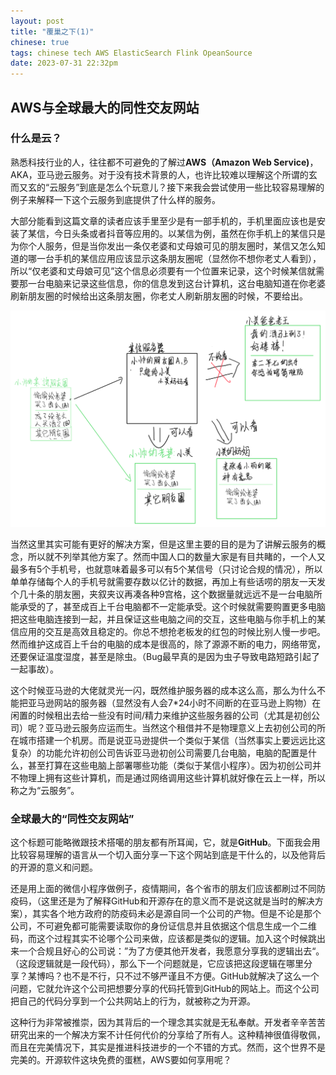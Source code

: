 ```yaml
---
layout: post
title: "覆巢之下(1)"
chinese: true
tags: chinese tech AWS ElasticSearch Flink OpeanSource
date: 2023-07-31 22:32pm
---
```

## AWS与全球最大的同性交友网站
### 什么是云？
  熟悉科技行业的人，往往都不可避免的了解过**AWS（Amazon Web Service)**，AKA，亚马逊云服务。对于没有技术背景的人，也许比较难以理解这个所谓的玄而又玄的“云服务”到底是怎么个玩意儿？接下来我会尝试使用一些比较容易理解的例子来解释一下这个云服务到底提供了什么样的服务。

  大部分能看到这篇文章的读者应该手里至少是有一部手机的，手机里面应该也是安装了某信，今日头条或者抖音等应用的。以某信为例，虽然在你手机上的某信只是为你个人服务，但是当你发出一条仅老婆和丈母娘可见的朋友圈时，某信又怎么知道的哪一台手机的某信应用应该显示这条朋友圈呢（显然你不想你老丈人看到），所以“仅老婆和丈母娘可见”这个信息必须要有一个位置来记录，这个时候某信就需要那一台电脑来记录这些信息，你的信息发到这台计算机，这台电脑知道在你老婆刷新朋友圈的时候给出这条朋友圈，你老丈人刷新朋友圈的时候，不要给出。
  
  ![流程图][流程图]
  
  当然这里其实可能有更好的解决方案，但是这里主要的目的是为了讲解云服务的概念，所以就不列举其他方案了。然而中国人口的数量大家是有目共睹的，一个人又最多有5个手机号，也就意味着最多可以有5个某信号（只讨论合规的情况），所以单单存储每个人的手机号就需要存数以亿计的数据，再加上有些话唠的朋友一天发个几十条的朋友圈，夹叙夹议再凑各种9宫格，这个数据量就远远不是一台电脑所能承受的了，甚至成百上千台电脑都不一定能承受。这个时候就需要购置更多电脑把这些电脑连接到一起，并且保证这些电脑之间的交互，这些电脑与你手机上的某信应用的交互是高效且稳定的。你总不想抢老板发的红包的时候比别人慢一步吧。然而维护这成百上千台的电脑的成本是很高的，除了源源不断的电力，网络带宽，还要保证温度湿度，甚至是除虫。（Bug最早真的是因为虫子导致电路短路引起了一起事故）。

  这个时候亚马逊的大佬就灵光一闪，既然维护服务器的成本这么高，那么为什么不能把亚马逊网站的服务器（显然没有人会7*24小时不间断的在亚马逊上购物）在闲置的时候租出去给一些没有时间/精力来维护这些服务器的公司（尤其是初创公司）呢？亚马逊云服务应运而生。当然这个租借并不是物理意义上去初创公司的所在城市搭建一个机房。而是说亚马逊提供一个类似于某信（当然事实上要远远比这复杂）的功能允许初创公司告诉亚马逊初创公司需要几台电脑，电脑的配置是什么，甚至打算在这些电脑上部署哪些功能（类似于某信小程序）。因为初创公司并不物理上拥有这些计算机，而是通过网络调用这些计算机就好像在云上一样，所以称之为“云服务”。

### 全球最大的“同性交友网站”

这个标题可能略微跟技术搭噶的朋友都有所耳闻，它，就是**GitHub**。下面我会用比较容易理解的语言从一个切入面分享一下这个网站到底是干什么的，以及他背后的开源的意义和问题。

还是用上面的微信小程序做例子，疫情期间，各个省市的朋友们应该都刷过不同防疫码，（这里还是为了解释GitHub和开源存在的意义而不是说这就是当时的解决方案），其实各个地方政府的防疫码未必是源自同一个公司的产物。但是不论是那个公司，不可避免都可能需要读取你的身份证信息并且依据这个信息生成一个二维码，而这个过程其实不论哪个公司来做，应该都是类似的逻辑。加入这个时候跳出来一个合规且好心的公司说：”为了方便其他开发者，我愿意分享我的逻辑出去“。（这段逻辑就是一段代码），那么下一个问题就是，它应该把这段逻辑在哪里分享？某博吗？也不是不行，只不过不够严谨且不方便。GitHub就解决了这么一个问题，它就允许这个公司把想要分享的代码托管到GitHub的网站上。而这个公司把自己的代码分享到一个公共网站上的行为，就被称之为开源。

这种行为非常被推崇，因为其背后的一个理念其实就是无私奉献。开发者辛辛苦苦研究出来的一个解决方案不计任何代价的分享给了所有人。这种精神很值得敬佩，而且在完美情况下，其实是推进科技进步的一个不错的方式。然而，这个世界不是完美的。开源软件这块免费的蛋糕，AWS要如何享用呢？

[流程图]: /assets/images/undercover1.png